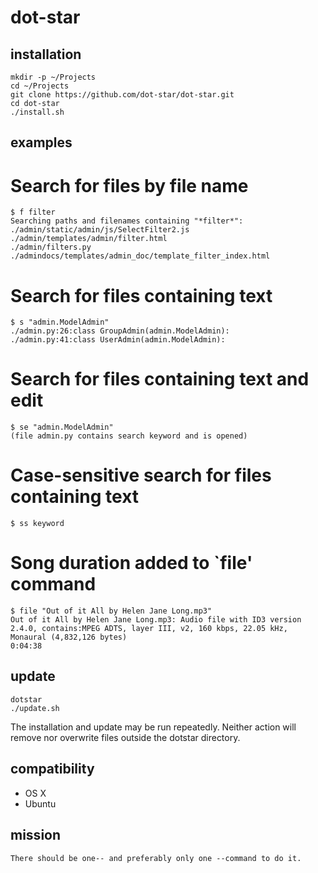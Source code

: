 dot-star
========

installation
------------

    mkdir -p ~/Projects
    cd ~/Projects
    git clone https://github.com/dot-star/dot-star.git
    cd dot-star
    ./install.sh

examples
--------

# Search for files by file name

    $ f filter
    Searching paths and filenames containing "*filter*":
    ./admin/static/admin/js/SelectFilter2.js
    ./admin/templates/admin/filter.html
    ./admin/filters.py
    ./admindocs/templates/admin_doc/template_filter_index.html

# Search for files containing text

    $ s "admin.ModelAdmin"
    ./admin.py:26:class GroupAdmin(admin.ModelAdmin):
    ./admin.py:41:class UserAdmin(admin.ModelAdmin):

# Search for files containing text and edit

    $ se "admin.ModelAdmin"
    (file admin.py contains search keyword and is opened)

# Case-sensitive search for files containing text

    $ ss keyword

# Song duration added to `file' command

    $ file "Out of it All by Helen Jane Long.mp3"
    Out of it All by Helen Jane Long.mp3: Audio file with ID3 version 2.4.0, contains:MPEG ADTS, layer III, v2, 160 kbps, 22.05 kHz, Monaural (4,832,126 bytes)
    0:04:38

update
------

    dotstar
    ./update.sh

The installation and update may be run repeatedly. Neither action will remove nor overwrite files outside the dotstar directory.

compatibility
-------------
- OS X
- Ubuntu

mission
-------
    There should be one-- and preferably only one --command to do it.

